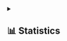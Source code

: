 
<details>
  <summary><h2>📊 Statistics</h2></summary>
  <div>
    <br />
    <div>
      <a href="https://github.com/ninibear030">
        <img alt="This week GitHub profile views" src="https://komarev.com/ghpvc/?username=ninibear030&style=flat&color=7733ff&label=This+week+GitHub+profile+views" />
      </a>
      <br /><br />
    </div>
    <div>
      <a href="https://github.com/ninibear030?tab=repositories&q=&type=&language=&sort=stargazers">
        <picture>
          <source media="(prefers-color-scheme: dark)" srcset="https://github-readme-stats.vercel.app/api/top-langs/?layout=compact&username=ninibear030&show_icons=true&title_color=c4b5fd&icon_color=475569&bg_color=90,0f172a,1e293b&text_color=cbd5e1&border_color=1e293b&text_bold=false&count_private=true">
          <source media="(prefers-color-scheme: light)" srcset="https://github-readme-stats.vercel.app/api/top-langs/?layout=compact&username=ninibear030&count_private=true" />
          <img alt="NINIDEV's Most Used Languages" src="https://github-readme-stats.vercel.app/api/top-langs/?layout=compact&username=ninibear030&show_icons=true&title_color=c4b5fd&icon_color=475569&bg_color=90,0f172a,1e293b&text_color=cbd5e1&border_color=1e293b&text_bold=false&count_private=true" />
        </picture>
      </a>
      <br /><br />
      <a href="https://github.com/ninibear030?tab=repositories&q=&type=&language=&sort=stargazers">
        <picture>
          <source media="(prefers-color-scheme: dark)" srcset="https://github-readme-stats.vercel.app/api?username=ninibear030&show_icons=true&title_color=c4b5fd&icon_color=475569&bg_color=90,0f172a,1e293b&text_color=cbd5e1&border_color=1e293b&text_bold=false&count_private=true&ring_color=7733ff">
          <source media="(prefers-color-scheme: light)" srcset="https://github-readme-stats.vercel.app/api?username=ninibear030" />
          <img alt="NINIDEV's GitHub Stats" src="https://github-readme-stats.vercel.app/api?username=ninibear030&show_icons=true&title_color=c4b5fd&icon_color=475569&bg_color=90,0f172a,1e293b&text_color=cbd5e1&border_color=1e293b&text_bold=false&count_private=true&ring_color=7733ff" />
        </picture>
      </a>
    </div>
  </div>
</details>
